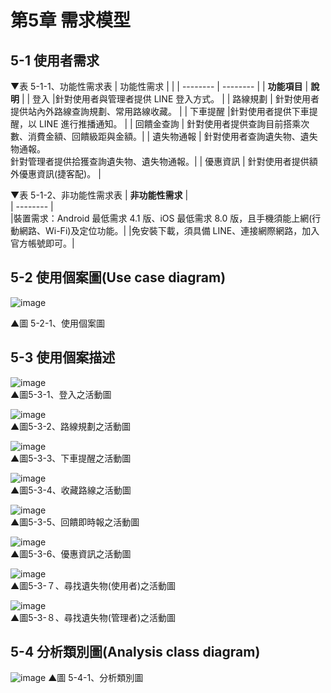 # 第5章	需求模型
## 5-1 使用者需求
▼表 5-1-1、功能性需求表
| 功能性需求    |      | 
| --------         | -------- | 
| **功能項目**     | **說明**     | 
| 登入              |針對使用者與管理者提供 LINE 登入方式。                  | 
| 路線規劃          | 針對使用者提供站內外路線查詢規劃、常用路線收藏。         |
| 下車提醒          |針對使用者提供下車提醒，以 LINE 進行推播通知。           | 
| 回饋金查詢        | 針對使用者提供查詢目前搭乘次數、消費金額、回饋級距與金額。| 
| 遺失物通報        | 針對使用者查詢遺失物、遺失物通報。<br>針對管理者提供拾獲查詢遺失物、遺失物通報。|
| 優惠資訊          | 針對使用者提供額外優惠資訊(捷客配)。                    |

▼表 5-1-2、非功能性需求表
| **非功能性需求**                 |      
| --------                        |      
|裝置需求：Android 最低需求 4.1 版、iOS 最低需求 8.0 版，且手機須能上網(行動網路、Wi-Fi)及定位功能。| 
|免安裝下載，須具備 LINE、連接網際網路，加入官方帳號即可。| 

## 5-2 使用個案圖(Use case diagram)

![image](https://user-images.githubusercontent.com/97924094/201307739-de0b0a46-d5b6-410c-95bd-f626ad521fe3.png)

▲圖 5-2-1、使用個案圖

## 5-3  使用個案描述

![image](https://user-images.githubusercontent.com/97872578/169222171-dc54582b-e61d-4296-85cb-8cc719006af7.png)  
▲圖5-3-1、登入之活動圖  


![image](https://user-images.githubusercontent.com/97872578/169222751-b37f66a5-0553-48cc-a200-dbc47081cbd2.png)  
▲圖5-3-2、路線規劃之活動圖  


 ![image](https://user-images.githubusercontent.com/97872578/202463622-99d3d7d9-8fe6-4a8e-8997-31baa57dab64.png)  
▲圖5-3-3、下車提醒之活動圖  


![image](https://user-images.githubusercontent.com/88043620/201359509-6b7608b4-138e-4be3-a856-b39ab3e88fb6.png)   
▲圖5-3-4、收藏路線之活動圖    


![image](https://user-images.githubusercontent.com/97872578/171370107-68dc1bfe-8cb8-4692-a272-849da416fc7d.png)  
▲圖5-3-5、回饋即時報之活動圖  


![image](https://user-images.githubusercontent.com/97872578/170916159-b0a6068b-b19e-4bec-a2f9-99595b87f20d.png)  
▲圖5-3-6、優惠資訊之活動圖  


![image](https://user-images.githubusercontent.com/88043620/201360727-b67ec02f-40cd-4496-8728-d8b400a239c7.png)  
▲圖5-3-７、尋找遺失物(使用者)之活動圖  


![image](https://user-images.githubusercontent.com/88043620/201360744-94eb7a37-67d9-4ee8-9d46-f979237beb86.png)   
▲圖5-3-８、尋找遺失物(管理者)之活動圖  




## 5-4 分析類別圖(Analysis class diagram)
![image](https://user-images.githubusercontent.com/88043620/202359820-1dcfbcdc-7e11-4faa-a8f4-9326bc7f0b4c.png)
▲圖 5-4-1、分析類別圖
